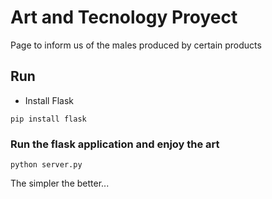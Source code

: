 # Art and Tecnology Proyect

Page to inform us of the males produced by certain products

## Run

* Install Flask

```
pip install flask
```

### Run the flask application and enjoy the art 

```
python server.py
```

The simpler the better...
